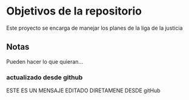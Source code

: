 # Objetivos de la repositorio

Este proyecto se encarga de manejar los planes de la liga de la justicia


## Notas
Pueden hacer lo que quieran...

### actualizado desde github


ESTE ES UN MENSAJE EDITADO DIRETAMENE DESDE gitHub
